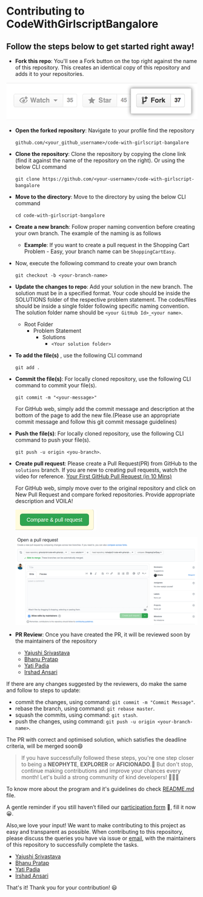 # Contributing to CodeWithGirlscriptBangalore

## Follow the steps below to get started right away!

- **Fork this repo**: You'll see a Fork button on the top right against the name of this repository. This creates an identical copy of this repository and adds it to your repositories.

![Fork Example](assets/images/fork.png)

- **Open the forked repository**: Navigate to your profile find the repository

  `github.com/<your_github_username>/code-with-girlscript-bangalore`

- **Clone the repository**: Clone the repository by copying the clone link (find it against the name of the repository on the right). Or using the below CLI command

  `git clone https://github.com/<your-username>/code-with-girlscript-bangalore`
  
- **Move to the directory**: Move to the directory by using the below CLI command
 
  `cd code-with-girlscript-bangalore`

- **Create a new branch**: Follow proper naming convention before creating your own branch. The example of the naming is as follows

    - **Example**: If you want to create a pull request in the Shopping Cart Problem - Easy, your branch name can be `ShoppingCartEasy`.
    
- Now, execute the following command to create your own branch
  
    `git checkout -b <your-branch-name>`

- **Update the changes to repo**: Add your solution in the new branch. The solution must be in a specified format. Your code should be inside the SOLUTIONS folder of the respective problem statement. The codes/files should be inside a single folder following specific naming convention. The solution folder name should be `<your GitHub Id>_<your name>`.
  - Root Folder
    - Problem Statement
      - Solutions
        - `<Your solution folder>`
- **To add the file(s)** , use the following CLI command

  `git add .`

- **Commit the file(s)**: For locally cloned repository, use the following CLI command to commit your file(s).

  `git commit -m "<your-message>"`

  For GitHub web, simply add the commit message and description at the bottom of the page to add the new file.(Please use an appropriate commit message and follow this git commit message guidelines)
  
- **Push the file(s)**: For locally cloned repository, use the following CLI command to push your file(s).

  `git push -u origin <you-branch>`.

- **Create pull request**: Please create a Pull Request(PR) from GitHub to the `solutions` branch. If you are new to creating pull requests, watch the video for reference. [Your First GitHub Pull Request (in 10 Mins)](https://www.youtube.com/watch?v=dSl_qnWO104)

  For GitHub web, simply move over to the original repository and click on New Pull Request and compare forked repositories. Provide appropriate description and VOILA!

  ![Pull Request](assets/images/pr.png)

  ![Pull Request and Compare](assets/images/pr_compare.png)

- **PR Review**: Once you have created the PR, it will be reviewed soon by the maintainers of the repository

  - [Yajushi Srivastava](https://github.com/yajushiSri)
  - [Bhanu Pratap](https://github.com/ibhanu)
  - [Yati Padia](https://github.com/yati1998)
  - [Irshad Ansari](https://github.com/irshadjsr21)


If there are any changes suggested by the reviewers, do make the same and follow to steps to update:

- commit the changes, using command: `git commit -m "Commit Message"`.
- rebase the branch, using command: `git rebase master`.
- squash the commits, using command: `git stash`.
- push the changes, using command: `git push -u origin <your-branch-name>`.

The PR with correct and optimised solution, which satisfies the deadline criteria, will be merged soon😄

> If you have successfully followed these steps, you're one step closer to being a **NEOPHYTE**, **EXPLORER** or **AFICIONADO**.🥳 But don't stop, continue making contributions and improve your chances every month!
> Let's build a strong community of kind developers! 👭👫👬

To know more about the program and it's guidelines do check [README.md](README.md) file.

A gentle reminder if you still haven’t filled our [participation form](https://tinyurl.com/codewithgsblr) 📃, fill it now😀.

Also,we love your input! We want to make contributing to this project as easy and transparent as possible. When contributing to this repository, please discuss the queries you have via issue or [email](mailto:girlscriptblr@gmail.com), with the maintainers of this repository to successfully complete the tasks.

- [Yajushi Srivastava](https://github.com/yajushiSri)
- [Bhanu Pratap](https://github.com/ibhanu)
- [Yati Padia](https://github.com/yati1998)
- [Irshad Ansari](https://github.com/irshadjsr21)

That's it! Thank you for your contribution! 😃
